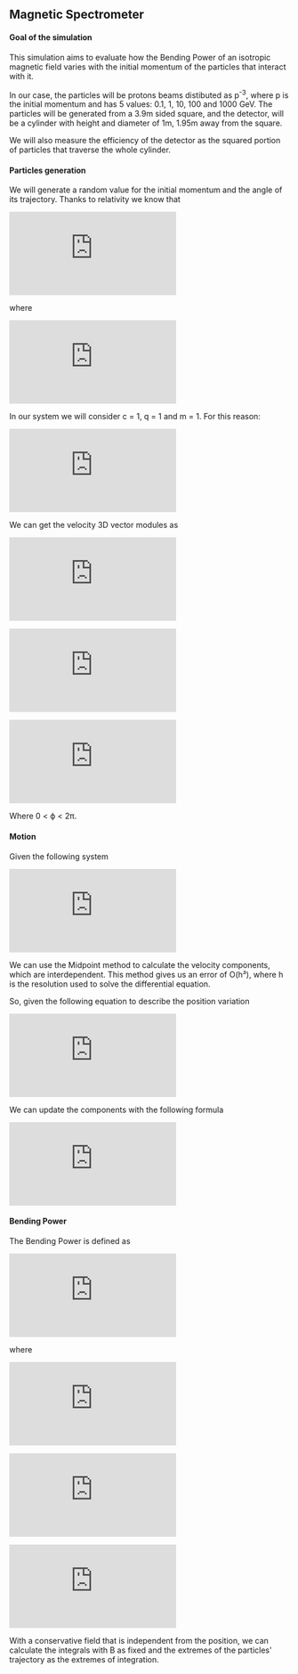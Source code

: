 ## Magnetic Spectrometer

#### Goal of the simulation

This simulation aims to evaluate how the Bending Power of an isotropic magnetic field varies with the initial momentum of the particles that interact with it.

In our case, the particles will be protons beams distibuted as p<sup>-3</sup>, where p is the initial momentum and has 5 values: 0.1, 1, 10, 100 and 1000 GeV. The particles will be generated from a 3.9m sided square, and the detector, will be a cylinder with height and diameter of 1m, 1.95m away from the square.

We will also measure the efficiency of the detector as the squared portion of particles that traverse the whole cylinder.

#### Particles generation

We will generate a random value for the initial momentum and the angle of its trajectory.
Thanks to relativity we know that

![equation](http://www.sciweavers.org/tex2img.php?eq=%20%5Cfrac%7Bv%7D%7Bc%7D%20%3D%20%20%5Cbeta%20%3D%20%20%5Cfrac%7Bpc%7D%7BE%7D%20&bc=White&fc=Black&im=jpg&fs=12&ff=arev&edit=0)

where

![equation](http://www.sciweavers.org/tex2img.php?eq=E%20%3D%20%20%5Csqrt%5B%5D%7B%20m%5E%7B2%7Dc%5E%7B4%7D%20%2B%20p%5E%7B2%7Dc%5E%7B2%7D%20%7D%20&bc=White&fc=Black&im=jpg&fs=12&ff=arev&edit=0)

In our system we will consider c = 1, q = 1 and m = 1. For this reason:

![equation](http://www.sciweavers.org/tex2img.php?eq=v%20%3D%20%20%5Cfrac%7Bp%7D%7B1%20%2B%20p%5E%7B2%7D%20%7D%20&bc=White&fc=Black&im=jpg&fs=12&ff=arev&edit=0)

We can get the velocity 3D vector modules as

![equation](http://www.sciweavers.org/tex2img.php?eq=%20v_%7Bx%7D%20%3D%20v%20%20%20%20%2Acos%20%20%5Cphi%20%20%20%5Csqrt%7B1-%20cos%5E%7B2%7D%20%5Ctheta%20%7D%20&bc=White&fc=Black&im=jpg&fs=12&ff=arev&edit=0)

![equation](http://www.sciweavers.org/tex2img.php?eq=%20v_%7By%7D%20%3D%20v%20%20%20%20%2Asin%5Cphi%20%20%20%5Csqrt%7B1-%20cos%5E%7B2%7D%20%5Ctheta%20%7D%20&bc=White&fc=Black&im=jpg&fs=12&ff=arev&edit=0)

![equation](http://www.sciweavers.org/tex2img.php?eq=%20v_%7Bz%7D%20%3D%20v%20%20%20%20%20%2A%20%5Cphi%20%20%5Csqrt%7Bcos%5E%7B2%7D%20%5Ctheta%20%7D%20&bc=White&fc=Black&im=jpg&fs=12&ff=arev&edit=0)

Where 0 < ϕ < 2π.

#### Motion

Given the following system

![equation](http://www.sciweavers.org/tex2img.php?eq=%5Cbegin%7Bcases%7D%5Cdot%7Bv%7D_%7Bx%7D%20%3D%20%28v_%7By%7DB_%7Bz%7D-v_%7Bz%7DB_%7By%7D%29%20%20%5C%5C%20%5Cdot%7Bv%7D_%7By%7D%3D%20%28v_%7Bz%7DB_%7Bx%7D-v_%7Bx%7DB_%7Bz%7D%29%5C%5C%20%5Cdot%7Bv%7D_%7Bz%7D%20%3D%20%28v_%7Bx%7DB_%7By%7D-v_%7By%7DB_%7Bx%7D%29%5Cend%7Bcases%7D%20&bc=White&fc=Black&im=jpg&fs=12&ff=arev&edit=0)

We can use the Midpoint method to calculate the velocity components, which are interdependent. This method gives us an error of O(h³), where h is the resolution used to solve the differential equation.

So, given the following equation to describe the position variation

![equation](http://www.sciweavers.org/tex2img.php?eq=%20%5Cfrac%7Bdy_%7Bi%7D%7D%7Bdt%7D%20%20%3D%20f%28t%2C%20y_%7B1%7D...y_%7Bn%7D%29&bc=White&fc=Black&im=jpg&fs=12&ff=modern&edit=0)

We can update the components with the following formula

![equation](http://www.sciweavers.org/tex2img.php?eq=y_%7Bn%2B1%7D%3Dy_%7Bn%7D%20%2B%20hf%28x_%7Bn%7D%2B%20%5Cfrac%7Bh%7D%7B2%7Df%28x_%7Bn%7D%2Cy_%7Bn%7D%29%2C%20%20y_%7Bn%7D%2B%20%5Cfrac%7Bh%7D%7B2%7Df%28x_%7Bn%7D%2Cy_%7Bn%7D%29%29%20&bc=White&fc=Black&im=jpg&fs=12&ff=modern&edit=0)

#### Bending Power

The Bending Power is defined as

![equation](http://www.sciweavers.org/tex2img.php?eq=%20%5CDelta%20p%20%3D%20%20%5Csqrt%7B%20%5CDelta%20p_%7Bx%7D%5E%7B2%7D%20%2B%20%5CDelta%20p_%7By%7D%5E%7B2%7D%20%2B%20%5CDelta%20p_%7Bz%7D%5E%7B2%7D%7D%20&bc=White&fc=Black&im=jpg&fs=12&ff=modern&edit=0)

where

![equation](http://www.sciweavers.org/tex2img.php?eq=%5CDelta%20p_%7Bx%7D%20%3D%20q%28%20%5Cint%20B_%7Bz%7D%20dy%20-%20%5Cint%20B_%7By%7Ddz%29&bc=White&fc=Black&im=jpg&fs=12&ff=modern&edit=0)

![equation](http://www.sciweavers.org/tex2img.php?eq=%5CDelta%20p_%7By%7D%20%3D%20q%28%20%5Cint%20B_%7Bx%7D%20dz%20-%20%5Cint%20B_%7Bz%7Ddx%29&bc=White&fc=Black&im=jpg&fs=12&ff=modern&edit=0)

![equation](http://www.sciweavers.org/tex2img.php?eq=%5CDelta%20p_%7Bz%7D%20%3D%20q%28%20%5Cint%20B_%7By%7D%20dx%20-%20%5Cint%20B_%7Bx%7Ddy%29&bc=White&fc=Black&im=jpg&fs=12&ff=modern&edit=0)

With a conservative field that is independent from the position, we can calculate the integrals with B as fixed and the extremes of the particles' trajectory as the extremes of integration.
